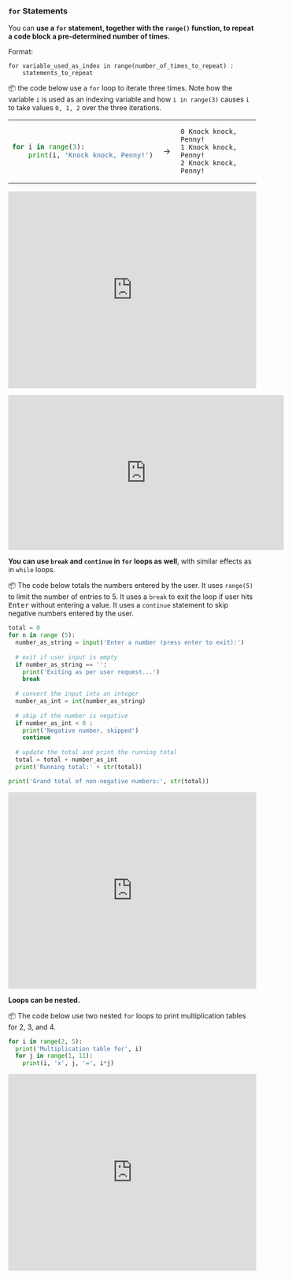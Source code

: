 ### `for` Statements

You can **use a `for` statement, together with the `range()` function, to repeat a code block a pre-determined number of times.** 

Format:
```
for variable_used_as_index in range(number_of_times_to_repeat) :
    statements_to_repeat
```

<tip-box>

:package: the code below use a `for` loop to iterate three times. Note how the variable `i` is used as an indexing variable and how `i in range(3)` causes `i` to take values `0, 1, 2` over the three iterations. 

<table>
<tr>
  <td>
  
```python
for i in range(3):
    print(i, 'Knock knock, Penny!')
```
  </td>
  <td>&nbsp;→&nbsp;</td>
  <td>
  
```
0 Knock knock, Penny!
1 Knock knock, Penny!
2 Knock knock, Penny!
```
  </td>
</tr>
</table>

<panel type="seamless" header="%%:computer: Try your own%%">

<iframe height="400px" width="100%" src="https://repl.it/@pythonbasics/penny-thrice?lite=true" scrolling="no" frameborder="no" allowtransparency="true" allowfullscreen="true" sandbox="allow-forms allow-pointer-lock allow-popups allow-same-origin allow-scripts allow-modals"></iframe>

</panel><p/>

</tip-box>

<panel type="seamless" header="%%:tv: Basic `for` statements%%">
<iframe width="560" height="315" src="https://www.youtube.com/embed/HFQGxh1jY3g?rel=0&showinfo=0&start=8&end=372&version=3" frameborder="0" allowfullscreen></iframe>

</panel><p/>

<panel type="danger" header=":muscle: Exercise: Multiplication Table" expanded no-close>
  <include src="e-multiplicationTable.md" />
</panel><p/>

**You can use `break` and `continue` in `for` loops as well**, with similar effects as in `while` loops.

<tip-box> 

:package: The code below totals the numbers entered by the user. It uses `range(5)` to limit the number of entries to 5. It uses a `break` to exit the loop if user hits <kbd>Enter</kbd> without entering a value. It uses a `continue` statement to skip negative numbers entered by the user.


```python
total = 0
for n in range (5):
  number_as_string = input('Enter a number (press enter to exit):')
  
  # exit if user input is empty
  if number_as_string == '':
    print('Exiting as per user request...')
    break
    
  # convert the input into an integer
  number_as_int = int(number_as_string)
  
  # skip if the number is negative
  if number_as_int < 0 :
    print('Negative number, skipped')
    continue 
    
  # update the total and print the running total
  total = total + number_as_int
  print('Running total:' + str(total))

print('Grand total of non-negative numbers:', str(total))
```

<panel type="seamless" header="%%:computer: Try your own%%">

<iframe height="400px" width="100%" src="https://repl.it/@pythonbasics/addup-positive?lite=true" scrolling="no" frameborder="no" allowtransparency="true" allowfullscreen="true" sandbox="allow-forms allow-pointer-lock allow-popups allow-same-origin allow-scripts allow-modals"></iframe>

</panel><p/>

</tip-box>

<panel type="danger" header=":muscle: Exercise: Multiplication Table (Extended)" expanded no-close>
  <include src="e-multiplicationTableExtended.md" />
</panel><p/>

**Loops can be nested.**

<tip-box> 

:package: The code below use two nested `for` loops to print multiplication tables for 2, 3, and 4.


```python
for i in range(2, 5):
  print('Multiplication table for', i)
  for j in range(1, 11):
    print(i, 'x', j, '=', i*j)
```

<panel type="seamless" header="%%:computer: Try your own%%">

<iframe height="400px" width="100%" src="https://repl.it/@pythonbasics/for-manyMultiplicationTables?lite=true" scrolling="no" frameborder="no" allowtransparency="true" allowfullscreen="true" sandbox="allow-forms allow-pointer-lock allow-popups allow-same-origin allow-scripts allow-modals"></iframe>

</panel><p/>

</tip-box>

<panel type="danger" header=":muscle: Exercise: Three Dice Throws" expanded no-close>
  <include src="e-threeDiceThrows.md" />
</panel><p/>